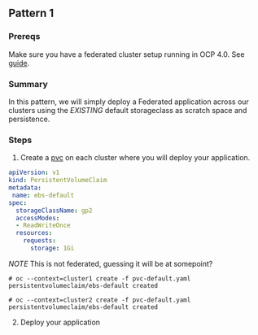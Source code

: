 ## Pattern 1

### Prereqs

Make sure you have a federated cluster setup running in OCP 4.0. See [guide](https://docs.google.com/document/d/1QvSvA2JxSvqRFjc92gqFZnn9-aPd-bA6RcErsqbbW58/edit#).

### Summary

In this pattern, we will simply deploy a Federated application across our clusters using the *EXISTING* default storageclass as scratch space and persistence.

### Steps
1. Create a [pvc](https://github.com/yard-turkey/multi-cluster/edit/master/examples/pattern1/pvc-default.yaml) on each cluster where you will deploy your application.

```yaml
apiVersion: v1
kind: PersistentVolumeClaim
metadata:
 name: ebs-default
spec:
  storageClassName: gp2
  accessModes:
  - ReadWriteOnce
  resources:
    requests:
      storage: 1Gi
```
*NOTE* This is not federated, guessing it will be at somepoint?

```
# oc --context=cluster1 create -f pvc-default.yaml 
persistentvolumeclaim/ebs-default created

# oc --context=cluster2 create -f pvc-default.yaml 
persistentvolumeclaim/ebs-default created
```

2. Deploy your application
